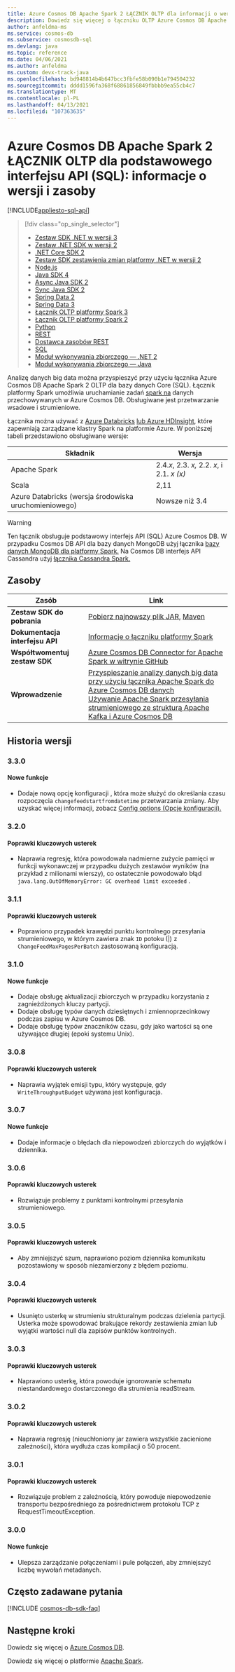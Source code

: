 ```yaml
---
title: Azure Cosmos DB Apache Spark 2 ŁĄCZNIK OLTP dla informacji o wersji i zasobów interfejsu API SQL
description: Dowiedz się więcej o łączniku OLTP Azure Cosmos DB Apache Spark 2 dla interfejsu API SQL, w tym o datach wydania, datach wycofania i zmianach wprowadzonych między poszczególnymi wersjami zestawu SDK Java programu Azure Cosmos DB SQL Async.
author: anfeldma-ms
ms.service: cosmos-db
ms.subservice: cosmosdb-sql
ms.devlang: java
ms.topic: reference
ms.date: 04/06/2021
ms.author: anfeldma
ms.custom: devx-track-java
ms.openlocfilehash: bd948814b4b647bcc3fbfe58b090b1e794504232
ms.sourcegitcommit: dddd1596fa368f68861856849fbbbb9ea55cb4c7
ms.translationtype: MT
ms.contentlocale: pl-PL
ms.lasthandoff: 04/13/2021
ms.locfileid: "107363635"
---
```

# <a name="azure-cosmos-db-apache-spark-2-oltp-connector-for-core-sql-api-release-notes-and-resources"></a>Azure Cosmos DB Apache Spark 2 ŁĄCZNIK OLTP dla podstawowego interfejsu API (SQL): informacje o wersji i zasoby
[!INCLUDE[appliesto-sql-api](includes/appliesto-sql-api.md)]

> [!div class="op_single_selector"]
> * [Zestaw SDK .NET w wersji 3](sql-api-sdk-dotnet-standard.md)
> * [Zestaw .NET SDK w wersji 2](sql-api-sdk-dotnet.md)
> * [.NET Core SDK 2](sql-api-sdk-dotnet-core.md)
> * [Zestaw SDK zestawienia zmian platformy .NET w wersji 2](sql-api-sdk-dotnet-changefeed.md)
> * [Node.js](sql-api-sdk-node.md)
> * [Java SDK 4](sql-api-sdk-java-v4.md)
> * [Async Java SDK 2](sql-api-sdk-async-java.md)
> * [Sync Java SDK 2](sql-api-sdk-java.md)
> * [Spring Data 2](sql-api-sdk-java-spring-v2.md)
> * [Spring Data 3](sql-api-sdk-java-spring-v3.md)
> * [Łącznik OLTP platformy Spark 3](sql-api-sdk-java-spark-v3.md)
> * [Łącznik OLTP platformy Spark 2](sql-api-sdk-java-spark.md)
> * [Python](sql-api-sdk-python.md)
> * [REST](/rest/api/cosmos-db/)
> * [Dostawca zasobów REST](/rest/api/cosmos-db-resource-provider/)
> * [SQL](./sql-query-getting-started.md)
> * [Moduł wykonywania zbiorczego — .NET 2](sql-api-sdk-bulk-executor-dot-net.md)
> * [Moduł wykonywania zbiorczego — Java](sql-api-sdk-bulk-executor-java.md)

Analizę danych big data można przyspieszyć przy użyciu łącznika Azure Cosmos DB Apache Spark 2 OLTP dla bazy danych Core (SQL). Łącznik platformy Spark umożliwia uruchamianie zadań [spark na](https://spark.apache.org/) danych przechowywanych w Azure Cosmos DB. Obsługiwane jest przetwarzanie wsadowe i strumieniowe.

Łącznika można używać z [Azure Databricks](https://azure.microsoft.com/services/databricks) [lub Azure HDInsight](https://azure.microsoft.com/services/hdinsight/), które zapewniają zarządzane klastry Spark na platformie Azure. W poniższej tabeli przedstawiono obsługiwane wersje:

| Składnik | Wersja |
|---------|-------|
| Apache Spark | 2.4.*x*, 2.3. *x,* 2.2. *x*, i 2.1. *x (x)* |
| Scala | 2,11 |
| Azure Databricks (wersja środowiska uruchomieniowego) | Nowsze niż 3.4 |

> [!WARNING]
> Ten łącznik obsługuje podstawowy interfejs API (SQL) Azure Cosmos DB.
> W przypadku Cosmos DB API dla bazy danych MongoDB użyj łącznika [bazy danych MongoDB dla platformy Spark.](https://docs.mongodb.com/spark-connector/master/)
> Na Cosmos DB interfejs API Cassandra użyj [łącznika Cassandra Spark.](https://github.com/datastax/spark-cassandra-connector)
>

## <a name="resources"></a>Zasoby

| Zasób | Link |
|---|---|
| **Zestaw SDK do pobrania** | [Pobierz najnowszy plik JAR,](https://aka.ms/CosmosDB_OLTP_Spark_2.4_LKG) [Maven](https://search.maven.org/search?q=a:azure-cosmosdb-spark_2.4.0_2.11) |
|**Dokumentacja interfejsu API** | [Informacje o łączniku platformy Spark]() |
|**Współtwomentuj zestaw SDK** | [Azure Cosmos DB Connector for Apache Spark w witrynie GitHub](https://github.com/Azure/azure-cosmosdb-spark) | 
|**Wprowadzenie** | [Przyspieszanie analizy danych big data przy użyciu łącznika Apache Spark do Azure Cosmos DB danych](./spark-connector.md#bk_working_with_connector) <br> [Używanie Apache Spark przesyłania strumieniowego ze strukturą Apache Kafka i Azure Cosmos DB](../hdinsight/apache-kafka-spark-structured-streaming-cosmosdb.md?toc=/azure/cosmos-db/toc.json&bc=/azure/cosmos-db/breadcrumb/toc.json) | 

## <a name="release-history"></a>Historia wersji

### <a name="330"></a>3.3.0
#### <a name="new-features"></a>Nowe funkcje
- Dodaje nową opcję konfiguracji , która może służyć do określania czasu rozpoczęcia `changefeedstartfromdatetime` przetwarzania zmiany. Aby uzyskać więcej informacji, zobacz [Config options (Opcje konfiguracji).](https://github.com/Azure/azure-cosmosdb-spark/wiki/Configuration-references)

### <a name="320"></a>3.2.0
#### <a name="key-bug-fixes"></a>Poprawki kluczowych usterek
- Naprawia regresję, która powodowała nadmierne zużycie pamięci w funkcji wykonawczej w przypadku dużych zestawów wyników (na przykład z milionami wierszy), co ostatecznie powodowało błąd `java.lang.OutOfMemoryError: GC overhead limit exceeded` .

### <a name="311"></a>3.1.1
#### <a name="key-bug-fixes"></a>Poprawki kluczowych usterek
* Poprawiono przypadek krawędzi punktu kontrolnego przesyłania strumieniowego, w którym zawiera znak `ID` potoku (|) z `ChangeFeedMaxPagesPerBatch` zastosowaną konfiguracją.

### <a name="310"></a>3.1.0
#### <a name="new-features"></a>Nowe funkcje
* Dodaje obsługę aktualizacji zbiorczych w przypadku korzystania z zagnieżdżonych kluczy partycji.
* Dodaje obsługę typów danych dziesiętnych i zmiennoprzecinkowy podczas zapisu w Azure Cosmos DB.
* Dodaje obsługę typów znaczników czasu, gdy jako wartości są one używające długiej (epoki systemu Unix).

### <a name="308"></a>3.0.8
#### <a name="key-bug-fixes"></a>Poprawki kluczowych usterek
* Naprawia wyjątek emisji typu, który występuje, gdy `WriteThroughputBudget` używana jest konfiguracja.

### <a name="307"></a>3.0.7
#### <a name="new-features"></a>Nowe funkcje
* Dodaje informacje o błędach dla niepowodzeń zbiorczych do wyjątków i dziennika.

### <a name="306"></a>3.0.6
#### <a name="key-bug-fixes"></a>Poprawki kluczowych usterek
* Rozwiązuje problemy z punktami kontrolnymi przesyłania strumieniowego.

### <a name="305"></a>3.0.5
#### <a name="key-bug-fixes"></a>Poprawki kluczowych usterek
* Aby zmniejszyć szum, naprawiono poziom dziennika komunikatu pozostawiony w sposób niezamierzony z błędem poziomu.

### <a name="304"></a>3.0.4
#### <a name="key-bug-fixes"></a>Poprawki kluczowych usterek
* Usunięto usterkę w strumieniu strukturalnym podczas dzielenia partycji. Usterka może spowodować brakujące rekordy zestawienia zmian lub wyjątki wartości null dla zapisów punktów kontrolnych.

### <a name="303"></a>3.0.3
#### <a name="key-bug-fixes"></a>Poprawki kluczowych usterek
* Naprawiono usterkę, która powoduje ignorowanie schematu niestandardowego dostarczonego dla strumienia readStream.

### <a name="302"></a>3.0.2
#### <a name="key-bug-fixes"></a>Poprawki kluczowych usterek
* Naprawia regresję (nieuchłoniony jar zawiera wszystkie zacienione zależności), która wydłuża czas kompilacji o 50 procent.

### <a name="301"></a>3.0.1
#### <a name="key-bug-fixes"></a>Poprawki kluczowych usterek
* Rozwiązuje problem z zależnością, który powoduje niepowodzenie transportu bezpośredniego za pośrednictwem protokołu TCP z RequestTimeoutException.

### <a name="300"></a>3.0.0
#### <a name="new-features"></a>Nowe funkcje
* Ulepsza zarządzanie połączeniami i pule połączeń, aby zmniejszyć liczbę wywołań metadanych.

## <a name="faq"></a>Często zadawane pytania
[!INCLUDE [cosmos-db-sdk-faq](../../includes/cosmos-db-sdk-faq.md)]

## <a name="next-steps"></a>Następne kroki

Dowiedz się więcej o [Azure Cosmos DB](https://azure.microsoft.com/services/cosmos-db/).

Dowiedz się więcej o platformie [Apache Spark](https://spark.apache.org/).
